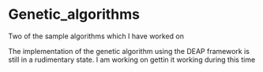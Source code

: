 Genetic_algorithms
==================

Two of the sample algorithms which I have worked on

The implementation of the genetic algorithm using the DEAP framework is still in a rudimentary state. 
I am working on gettin it working during this time
